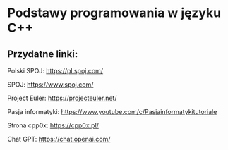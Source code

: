 # Podstawy programowania w języku C++

## Przydatne linki:

Polski SPOJ: https://pl.spoj.com/

SPOJ: https://www.spoj.com/

Project Euler: https://projecteuler.net/

Pasja informatyki: https://www.youtube.com/c/Pasjainformatykitutoriale

Strona cpp0x: https://cpp0x.pl/

Chat GPT: https://chat.openai.com/
